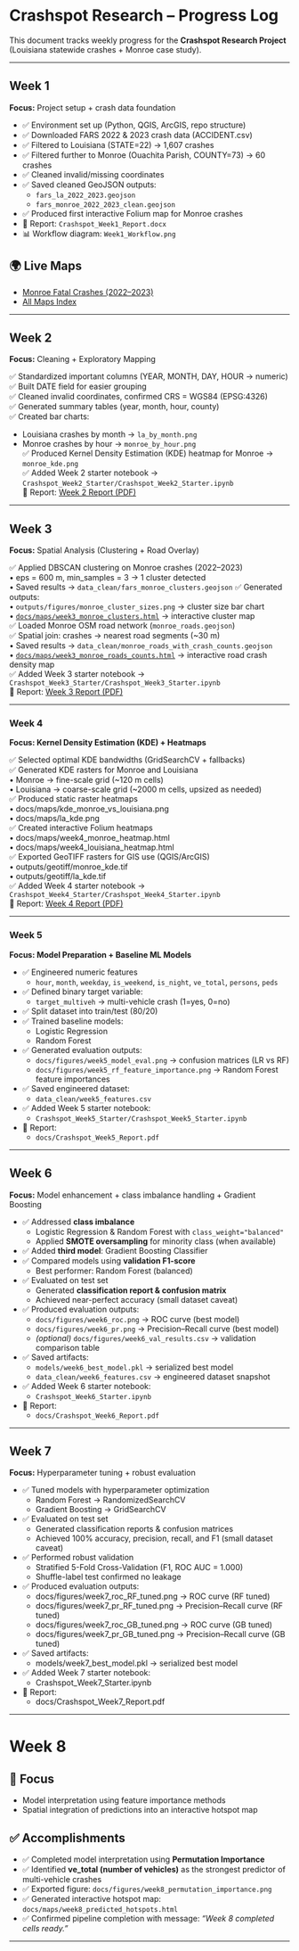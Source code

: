 # Crashspot Research – Progress Log

This document tracks weekly progress for the **Crashspot Research Project** 
(Louisiana statewide crashes + Monroe case study).

---

## Week 1 
**Focus:** Project setup + crash data foundation

- ✅ Environment set up (Python, QGIS, ArcGIS, repo structure)
- ✅ Downloaded FARS 2022 & 2023 crash data (ACCIDENT.csv)
- ✅ Filtered to Louisiana (STATE=22) → 1,607 crashes
- ✅ Filtered further to Monroe (Ouachita Parish, COUNTY=73) → 60 crashes
- ✅ Cleaned invalid/missing coordinates
- ✅ Saved cleaned GeoJSON outputs:
  - `fars_la_2022_2023.geojson`
  - `fars_monroe_2022_2023_clean.geojson`
- ✅ Produced first interactive Folium map for Monroe crashes
- 📄 Report: `Crashspot_Week1_Report.docx`
- 📊 Workflow diagram: `Week1_Workflow.png`

## 🌍 Live Maps
- [Monroe Fatal Crashes (2022–2023)](https://MistaZero07.github.io/crashspot-research/maps/monroe_fars_2022_2023.html)
- [All Maps Index](https://MistaZero07.github.io/crashspot-research/maps/)



---

## Week 2 
**Focus:** Cleaning + Exploratory Mapping

✅ Standardized important columns (YEAR, MONTH, DAY, HOUR → numeric)  
✅ Built DATE field for easier grouping  
✅ Cleaned invalid coordinates, confirmed CRS = WGS84 (EPSG:4326)  
✅ Generated summary tables (year, month, hour, county)  
✅ Created bar charts:  
   - Louisiana crashes by month → `la_by_month.png`  
   - Monroe crashes by hour → `monroe_by_hour.png`  
✅ Produced Kernel Density Estimation (KDE) heatmap for Monroe → `monroe_kde.png`  
✅ Added Week 2 starter notebook → `Crashspot_Week2_Starter/Crashspot_Week2_Starter.ipynb`  
📄 Report: [Week 2 Report (PDF)](Crashspot_Week2_Report.pdf)



---

## Week 3 
**Focus:** Spatial Analysis (Clustering + Road Overlay)

✅ Applied DBSCAN clustering on Monroe crashes (2022–2023)  
   • eps = 600 m, min_samples = 3 → 1 cluster detected  
   • Saved results → `data_clean/fars_monroe_clusters.geojson`
✅ Generated outputs:  
   • `outputs/figures/monroe_cluster_sizes.png` → cluster size bar chart  
   • [`docs/maps/week3_monroe_clusters.html`](https://MistaZero07.github.io/crashspot-research/maps/week3_monroe_clusters.html) → interactive cluster map  
✅ Loaded Monroe OSM road network (`monroe_roads.geojson`)  
✅ Spatial join: crashes → nearest road segments (~30 m)  
   • Saved results → `data_clean/monroe_roads_with_crash_counts.geojson`  
   • [`docs/maps/week3_monroe_roads_counts.html`](https://MistaZero07.github.io/crashspot-research/maps/week3_monroe_roads_counts.html) → interactive road crash density map  
✅ Added Week 3 starter notebook → `Crashspot_Week3_Starter/Crashspot_Week3_Starter.ipynb`  
📄 Report: [Week 3 Report (PDF)](Crashspot_Week3_Report.pdf)  


---

### Week 4
**Focus: Kernel Density Estimation (KDE) + Heatmaps**

✅ Selected optimal KDE bandwidths (GridSearchCV + fallbacks)  
✅ Generated KDE rasters for Monroe and Louisiana  
   • Monroe → fine-scale grid (~120 m cells)  
   • Louisiana → coarse-scale grid (~2000 m cells, upsized as needed)  
✅ Produced static raster heatmaps  
   • docs/maps/kde_monroe_vs_louisiana.png  
   • docs/maps/la_kde.png  
✅ Created interactive Folium heatmaps  
   • docs/maps/week4_monroe_heatmap.html  
   • docs/maps/week4_louisiana_heatmap.html  
✅ Exported GeoTIFF rasters for GIS use (QGIS/ArcGIS)  
   • outputs/geotiff/monroe_kde.tif  
   • outputs/geotiff/la_kde.tif  
✅ Added Week 4 starter notebook → `Crashspot_Week4_Starter/Crashspot_Week4_Starter.ipynb`  
📄 Report: [Week 4 Report (PDF)](Crashspot_Week4_Report.pdf)

---

### Week 5
**Focus: Model Preparation + Baseline ML Models**

- ✅ Engineered numeric features  
  - `hour`, `month`, `weekday`, `is_weekend`, `is_night`, `ve_total`, `persons`, `peds`
- ✅ Defined binary target variable:  
  - `target_multiveh` → multi-vehicle crash (1=yes, 0=no)
- ✅ Split dataset into train/test (80/20)
- ✅ Trained baseline models:  
  - Logistic Regression  
  - Random Forest
- ✅ Generated evaluation outputs:  
  - `docs/figures/week5_model_eval.png` → confusion matrices (LR vs RF)  
  - `docs/figures/week5_rf_feature_importance.png` → Random Forest feature importances
- ✅ Saved engineered dataset:  
  - `data_clean/week5_features.csv`
- ✅ Added Week 5 starter notebook:  
  - `Crashspot_Week5_Starter/Crashspot_Week5_Starter.ipynb`
- 📑 Report:  
  - `docs/Crashspot_Week5_Report.pdf`

---

## Week 6
**Focus:** Model enhancement + class imbalance handling + Gradient Boosting

- ✅ Addressed **class imbalance**  
  - Logistic Regression & Random Forest with `class_weight="balanced"`  
  - Applied **SMOTE oversampling** for minority class (when available)  
- ✅ Added **third model**: Gradient Boosting Classifier  
- ✅ Compared models using **validation F1-score**  
  - Best performer: Random Forest (balanced)  
- ✅ Evaluated on test set  
  - Generated **classification report & confusion matrix**  
  - Achieved near-perfect accuracy (small dataset caveat)  
- ✅ Produced evaluation outputs:  
  - `docs/figures/week6_roc.png` → ROC curve (best model)  
  - `docs/figures/week6_pr.png` → Precision–Recall curve (best model)  
  - *(optional)* `docs/figures/week6_val_results.csv` → validation comparison table  
- ✅ Saved artifacts:  
  - `models/week6_best_model.pkl` → serialized best model  
  - `data_clean/week6_features.csv` → engineered dataset snapshot  
- ✅ Added Week 6 starter notebook:  
  - `Crashspot_Week6_Starter.ipynb`  
- 📑 Report:  
  - `docs/Crashspot_Week6_Report.pdf`

---
## Week 7

**Focus:** Hyperparameter tuning + robust evaluation

- ✅ Tuned models with hyperparameter optimization  
  - Random Forest → RandomizedSearchCV  
  - Gradient Boosting → GridSearchCV
- ✅ Evaluated on test set  
  - Generated classification reports & confusion matrices  
  - Achieved 100% accuracy, precision, recall, and F1 (small dataset caveat)  
- ✅ Performed robust validation  
  - Stratified 5-Fold Cross-Validation (F1, ROC AUC = 1.000)  
  - Shuffle-label test confirmed no leakage  
- ✅ Produced evaluation outputs:  
  - docs/figures/week7_roc_RF_tuned.png → ROC curve (RF tuned)  
  - docs/figures/week7_pr_RF_tuned.png → Precision–Recall curve (RF tuned)  
  - docs/figures/week7_roc_GB_tuned.png → ROC curve (GB tuned)  
  - docs/figures/week7_pr_GB_tuned.png → Precision–Recall curve (GB tuned)  
- ✅ Saved artifacts:  
  - models/week7_best_model.pkl → serialized best model  
- ✅ Added Week 7 starter notebook:  
  - Crashspot_Week7_Starter.ipynb  
- 📄 Report:  
  - docs/Crashspot_Week7_Report.pdf  

---

# Week 8

## 📌 Focus
- Model interpretation using feature importance methods  
- Spatial integration of predictions into an interactive hotspot map  

## ✅ Accomplishments
- ✅ Completed model interpretation using **Permutation Importance**  
- ✅ Identified **ve_total (number of vehicles)** as the strongest predictor of multi-vehicle crashes  
- ✅ Exported figure: `docs/figures/week8_permutation_importance.png`  
- ✅ Generated interactive hotspot map: `docs/maps/week8_predicted_hotspots.html`  
- ✅ Confirmed pipeline completion with message: *“Week 8 completed cells ready.”*  

---
